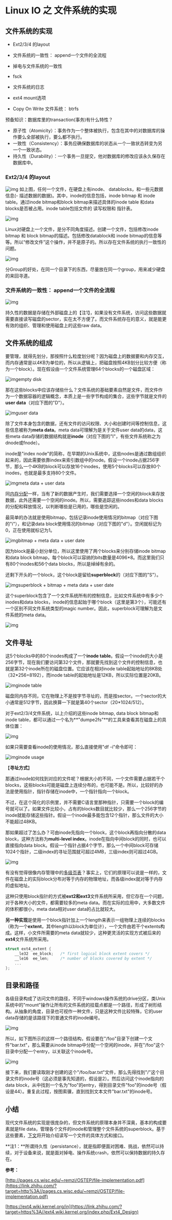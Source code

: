 



# Linux IO 之 文件系统的实现

## 文件系统的实现

- Ext2/3/4 的layout
- 文件系统的一致性： append一个文件的全流程
- 掉电与文件系统的一致性
- fsck
- 文件系统的日志
- ext4 mount选项







- Copy On Write 文件系统： btrfs

预备知识：数据库里的transaction(事务)有什么特性？

- 原子性（Atomicity）：事务作为一个整体被执行，包含在其中的对数据库的操作要么全部被执行，要么都不执行。
- 一致性（Consistency）：事务应确保数据库的状态从一个一致状态转变为另一个一致状态。
- 持久性（Durability）：一个事务一旦提交，他对数据库的修改应该永久保存在数据库中。

### Ext2/3/4 的layout

![img](https://box.kancloud.cn/367ec6b65e85a2150933a6d48a0fb200_1418x1006.png)
如上图，任何一个文件，在硬盘上有inode、 datablocks，和一些元数据信息(- 描述数据的数据)。其中，inode的信息包括，inode bitmap 和 inode table。通过inode bitmap和block bitmap来描述具体的inode table 和data blocks是否被占用。inode table包括文件的 读写权限和 指针表。

![img](https://box.kancloud.cn/5eb95c70bd5f9eb830fc7706d98094eb_1218x848.png)

Linux对硬盘上一个文件，是分不同角度描述。创建一个文件，包括修改inode bitmap 和 block bitmap的描述。包括修改datablock和 inode bitmap的信息等等。所以“修改文件”这个操作，并不是原子的。所以存在文件系统的执行一致性的问题。

![img](https://box.kancloud.cn/7cd217c43d76c6c2a54f94df30e7706b_1206x820.png)

分Group的好处，在同一个目录下的东西，尽量放在同一个group，用来减少硬盘的来回寻道。

### 文件系统的一致性： append一个文件的全流程

![img](https://box.kancloud.cn/e97d0f0eb40c8d2beae47be5b3ab364b_1122x670.png)



持久性的数据是存储在外部磁盘上的【注1】，如果没有文件系统，访问这些数据就需要直接读写磁盘的sector，实在太不方便了。而文件系统存在的意义，就是能更有效的组织、管理和使用磁盘上的这些raw data。

## **文件系统的组成**

要管理，就得先划分，那按照什么粒度划分呢？因为磁盘上的数据要和内存交互，而内存通常是以4KB为单位的，所以从逻辑上，把磁盘按照4KB划分比较方便（称为一个block）。现在假设由一个文件系统管理64个blocks的一个磁盘区域：

![img](https://pic4.zhimg.com/80/v2-6eb7218593055b0d2e8ddef8f2cdbcb3_720w.png)empty disk

那在这些blocks中应该存储些什么？文件系统的基础要素自然是文件，而文件作为一个数据容器的逻辑概念，本质上是一些字节构成的集合，这些字节就是文件的**user data**（对应下图的"D"）。

![img](https://pic2.zhimg.com/80/v2-8f9b247aff6952c16c402ba3124dce51_720w.jpg)user data

除了文件本身包含的数据，还有文件的访问权限、大小和创建时间等控制信息，这些信息被称为**meta data**。meta data可理解为是关于文件user data的data，这些meta data存储的数据结构就是**inode**（对应下图的"I"，有些文件系统称之为dnode或fnode）。

inode是"index node"的简称，在早期的Unix系统中，这些nodes是通过数组组织起来的，因此需要依靠index来索引数组中的node。假设一个inode占据256字节，那么一个4KB的block可以存放16个inodes，使用5个blocks可以存放80个inodes，也就是最多支持80个文件。

![img](https://pic3.zhimg.com/80/v2-9aeed370381d8baf925fc9a641238776_720w.jpg)meta data + user data

同[内存分配](https://zhuanlan.zhihu.com/p/73468738)一样，当有了新的数据产生时，我们需要选择一个空闲的block来存放数据，此外还需要一个空闲的inode。所以，需要追踪这些inodes和data blocks的分配和释放情况，以判断哪些是已用的，哪些是空闲的。

最简单的办法就是使用bitmap，包括记录inode使用情况的bitmap（对应下图的"i"），和记录data block使用情况的bitmap（对应下图的"d"）。空闲就标记为0，正在使用就标记为1。

![img](https://pic2.zhimg.com/80/v2-f09c66f39a4ce04972828a012ac07f69_720w.jpg)bitmap + meta data + user date

因为block是最小划分单位，所以这里使用了两个blocks来分别存储inode bitmap和data block bitmap，每个block可以容纳的bits数量是4096*8。而这里我们只有80个inodes和56个data blocks，所以是绰绰有余的。

还剩下开头的一个block，这个block是留给**superblock**的（对应下图的"S"）。

![img](https://pic2.zhimg.com/80/v2-312333f7cbc3cab58d58c464680c0989_720w.jpg)superblock + bitmap + meta data + user date

这个superblock包含了一个文件系统所有的控制信息，比如文件系统中有多少个inodes和data blocks，inode的信息起始于哪个block（这里是第3个），可能还有一个区别不同文件系统类型的magic number。因此，superblock可理解为是文件系统的meta data。

![img](https://pic3.zhimg.com/80/v2-1374ad1ac9fe8a9e2b7dcbdb3d6782a6_720w.jpg)

## **文件寻址**

这5个blocks中的80个inodes构成了一个**inode table**。假设一个inode的大小是256字节，现在我们要访问第32个文件，那就要先找到这个文件的控制信息，也就是第32个inode所在的磁盘位置。它应该在相对inode table起始地址的8KB处（32*256=8192），而inode table的起始地址是12KB，所以实际位置是20KB。

![img](https://pic1.zhimg.com/80/v2-37171eb87b9bc63c2d1eadf2d923baf8_720w.jpg)inode table

磁盘同内存不同，它在物理上不是按字节寻址的，而是按sector。一个sector的大小通常是512字节，因此换算一下就是第40个sector（20*1024/512）。

对于ext2/3/4文件系统，以上介绍的这些inode bitmap, data block bitmap和inode table，都可以通过一个名为**"dumpe2fs"**的工具来查看其在磁盘上的具体位置：

![img](https://pic3.zhimg.com/80/v2-e9052154e2126193b72dcdca9b1f36be_720w.jpg)

如果只需要查看inode的使用情况，那么直接使用"df -i"命令即可：

![img](https://pic4.zhimg.com/80/v2-c86d954fa0fe919acd992a0fd68673df_720w.png)inode usage

【**寻址方式**】

那通过inode如何找到对应的文件呢？根据大小的不同，一个文件需要占据若干个blocks，这些blocks可能是磁盘上连续分布的，也可能不是。所以，比较好的办法是使用指针，指针存储在inode中，一个指针指向一个block。

不过，在这个简化的示例里，并不需要C语言里那种指针，只需要一个block的编号就可以了。如果文件比较小，占有的blocks数目就比较少，那么一个256字节的inode就能存储这些指针。假设一个inode最多能包含12个指针，那么文件的大小不能超过48KB。

那如果超过了怎么办？可由inode先指向一个block，这个block再指向分散的data block，这种方法称为**multi-level index**。inode在指向中间block的同时，也可以直接指向data block。假设一个指针占据4个字节，那么一个中间block可存储1024个指针，二级index的寻址范围就可超过4MB，三级index则可超过4GB。

![img](https://pic1.zhimg.com/80/v2-b21d2da921703abdedac8afa86c086c0_720w.jpg)

有没有觉得很像内存管理中的[多级页表](https://zhuanlan.zhihu.com/p/64978946)？事实上，它们的原理可以说是一样的，文件在磁盘上的实际block分布对等于内存的物理地址，而各级index就对等于内存的虚拟地址。

这种只使用block指针的方式被**ext2和ext3**文件系统所采用，但它存在一个问题，对于各种大小的文件，都需要较多的meta data。而在实际的应用中，大多数文件的体积都很小，meta data相对user data的占比就较大。

**另一种实现**是使用一个block指针加上一个length来表示一组物理上连续的blocks（称为一个**extent**，其中length以block为单位计），一个文件由若干个extents构成。这样，小文件所需要的meta data就较少，这种更灵活的实现方式被后来的**ext4**文件系统所采用。

```go
struct ext4_extent {
    __le32  ee_block;   /* first logical block extent covers */
    __le16  ee_len;     /* number of blocks covered by extent */
    ...
};
```

## **目录和路径**

各级目录构成了访问文件的路径，不同于windows操作系统的drive分区，类Unix系统中的"mount"操作让所有的文件系统的挂载点都是一个路径，形成了树形结构。从抽象的角度，目录也可视作一种文件，只是这种文件比较特殊，它的user data存储的是该路径下的普通文件的inode编号。

![img](https://pic3.zhimg.com/80/v2-0c17d1405ab1c8b4d98f2588ba2a0f02_720w.jpg)

所以，如下图所示的这样一个路径结构，假设要在"/foo"目录下创建一个文件"bar.txt"，那么需要从inode bitmap中分配一个空闲的inode，并在"/foo"这个目录中分配一个entry，以关联这个inode号。

![img](https://pic4.zhimg.com/80/v2-15af11667bca26d0e3bfc4f89aeb987b_720w.jpg)

接下来，我们要读取刚才创建的这个"/foo/bar.txt"文件，那么先得找到"/"这个目录文件的inode号（这必须是事先知道的，假设是2）。然后访问这个inode指向的data block，从中找到一个名为"foo"的entry，得到目录文件"foo"的inode号（假设是44）。重复此过程，按图索骥，直到找到文本文件"bar.txt"的inode号。

## **小结**

现代文件系统的实现是很庞杂的，但文件系统的原理本身并不深奥，基本的构成要素就是file data，管理各个文件的inode和管理整个文件系统的superblock。基于这些要素，[下文](https://zhuanlan.zhihu.com/p/100329177)将开始介绍读写一个文件的具体方式和接口。



**注1：**所谓持久性（persistance），就是指即便面对困难、挑战，依然可以持续，对于设备来说，就是面对掉电、操作系统crash，依然可以保持数据的持久存在。



**参考：**

[http://pages.cs.wisc.edu/~remzi/OSTEP/file-implementation.pdf](https://link.zhihu.com/?target=http%3A//pages.cs.wisc.edu/~remzi/OSTEP/file-implementation.pdf)

[https://ext4.wiki.kernel.org/in](https://link.zhihu.com/?target=https%3A//ext4.wiki.kernel.org/index.php/Ext4_Design)